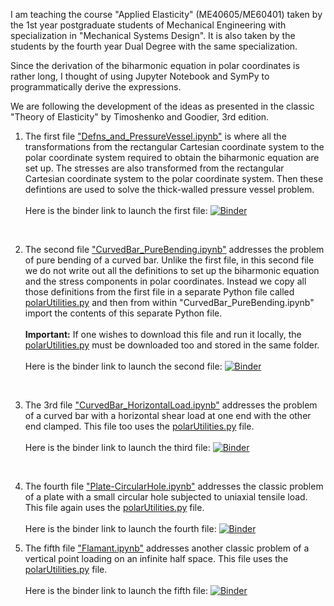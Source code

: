 I am teaching the course "Applied Elasticity" (ME40605/ME60401) taken by the 1st year postgraduate students of Mechanical Engineering with specialization in "Mechanical Systems Design". It is also taken by the students by the fourth year Dual Degree with the same specialization. 

Since the derivation of the biharmonic equation in polar coordinates is rather long, I thought of using Jupyter Notebook and SymPy to programmatically derive the expressions. 

We are following the development of the ideas as presented in the classic "Theory of Elasticity" by Timoshenko and Goodier, 3rd edition. 

1. The first file ["Defns_and_PressureVessel.ipynb"](https://nbviewer.jupyter.org/github/jeevanjyoti4/elasticity/blob/master/Defns_and_PressureVessel.ipynb) is where all the transformations from the rectangular Cartesian coordinate system to the polar coordinate system required to obtain the biharmonic equation are set up. The stresses are also transformed from the rectangular Cartesian coordinate system to the polar coordinate system. Then these defintions are used to solve the thick-walled pressure vessel problem. <br><br> Here is the binder link to launch the first file: [![Binder](https://mybinder.org/badge_logo.svg)](https://mybinder.org/v2/gh/jeevanjyoti4/elasticity/master?filepath=Defns_and_PressureVessel.ipynb)

<br>

2. The second file ["CurvedBar_PureBending.ipynb"](https://nbviewer.jupyter.org/github/jeevanjyoti4/elasticity/blob/master/CurvedBar_PureBending.ipynb) addresses the problem of pure bending of a curved bar. Unlike the first file, in this second file we do not write out all the definitions to set up the biharmonic equation and the stress components in polar coordinates. Instead we copy all those definitions from the first file in a separate Python file called [polarUtilities.py](https://github.com/jeevanjyoti4/elasticity/blob/master/polarUtilities.py) and then from within "CurvedBar_PureBending.ipynb" import the contents of this separate Python file. <br><br>**Important:** If one wishes to download this file and run it locally, the [polarUtilities.py](https://github.com/jeevanjyoti4/elasticity/blob/master/polarUtilities.py) must be downloaded too and stored in the same folder. <br><br>Here is the binder link to launch the second file: [![Binder](https://mybinder.org/badge_logo.svg)](https://mybinder.org/v2/gh/jeevanjyoti4/elasticity/master?filepath=CurvedBar_PureBending.ipynb)

<br>

3. The 3rd file ["CurvedBar_HorizontalLoad.ipynb"](https://nbviewer.jupyter.org/github/jeevanjyoti4/elasticity/blob/master/CurvedBar_HorizontalLoad.ipynb) addresses the problem of a curved bar with a horizontal shear load at one end with the other end clamped. This file too uses the [polarUtilities.py](https://github.com/jeevanjyoti4/elasticity/blob/master/polarUtilities.py) file. <br><br>Here is the binder link to launch the third file: [![Binder](https://mybinder.org/badge_logo.svg)](https://mybinder.org/v2/gh/jeevanjyoti4/elasticity/master?filepath=CurvedBar_HorizontalLoad.ipynb)

<br>

4. The fourth file ["Plate-CircularHole.ipynb"](https://nbviewer.jupyter.org/github/jeevanjyoti4/elasticity/blob/master/Plate-CircularHole.ipynb) addresses the classic problem of a plate with a small circular hole subjected to uniaxial tensile load. This file again uses the [polarUtilities.py](https://github.com/jeevanjyoti4/elasticity/blob/master/polarUtilities.py) file.  <br><br>Here is the binder link to launch the fourth file: [![Binder](https://mybinder.org/badge_logo.svg)](https://mybinder.org/v2/gh/jeevanjyoti4/elasticity/master?filepath=Plate-CircularHole.ipynb)

5. The fifth file ["Flamant.ipynb"](https://nbviewer.jupyter.org/github/jeevanjyoti4/elasticity/blob/master/Flamant.ipynb) addresses another classic problem of a vertical point loading on an infinite half space. This file uses the [polarUtilities.py](https://github.com/jeevanjyoti4/elasticity/blob/master/polarUtilities.py) file. <br><br>Here is the binder link to launch the fifth file: [![Binder](https://mybinder.org/badge_logo.svg)](https://mybinder.org/v2/gh/jeevanjyoti4/elasticity/master?filepath=Flamant.ipynb) 
